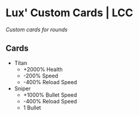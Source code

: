 # Lux' Custom Cards | LCC

_Custom cards for rounds_

## Cards

- Titan
  - +2000% Health
  - -200% Speed
  - -400% Reload Speed
- Sniper
  - +1000% Bullet Speed
  - -400% Reload Speed
  - 1 Bullet